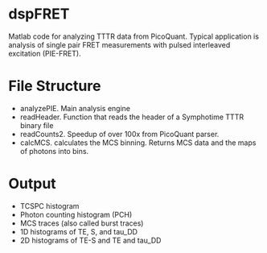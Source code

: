 dspFRET
=======
Matlab code for analyzing TTTR data from PicoQuant. Typical application is analysis of single pair FRET measurements with pulsed interleaved excitation (PIE-FRET).

File Structure
==============
- analyzePIE. Main analysis engine
- readHeader. Function that reads the header of a Symphotime TTTR binary file
- readCounts2. Speedup of over 100x from PicoQuant parser.
- calcMCS. calculates the MCS binning. Returns MCS data and the maps of photons into bins.

Output
======
- TCSPC histogram
- Photon counting histogram (PCH)
- MCS traces (also called burst traces)
- 1D histograms of TE, S, and tau_DD
- 2D histograms of TE-S and TE and tau_DD